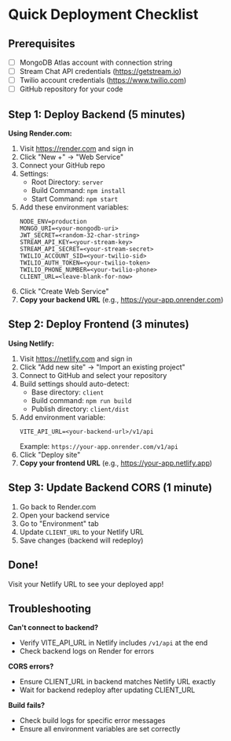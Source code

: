 # Quick Deployment Checklist

## Prerequisites
- [ ] MongoDB Atlas account with connection string
- [ ] Stream Chat API credentials (https://getstream.io)
- [ ] Twilio account credentials (https://www.twilio.com)
- [ ] GitHub repository for your code

## Step 1: Deploy Backend (5 minutes)

**Using Render.com:**

1. Visit https://render.com and sign in
2. Click "New +" → "Web Service"
3. Connect your GitHub repo
4. Settings:
   - Root Directory: `server`
   - Build Command: `npm install`
   - Start Command: `npm start`
5. Add these environment variables:
   ```
   NODE_ENV=production
   MONGO_URI=<your-mongodb-uri>
   JWT_SECRET=<random-32-char-string>
   STREAM_API_KEY=<your-stream-key>
   STREAM_API_SECRET=<your-stream-secret>
   TWILIO_ACCOUNT_SID=<your-twilio-sid>
   TWILIO_AUTH_TOKEN=<your-twilio-token>
   TWILIO_PHONE_NUMBER=<your-twilio-phone>
   CLIENT_URL=<leave-blank-for-now>
   ```
6. Click "Create Web Service"
7. **Copy your backend URL** (e.g., https://your-app.onrender.com)

## Step 2: Deploy Frontend (3 minutes)

**Using Netlify:**

1. Visit https://netlify.com and sign in
2. Click "Add new site" → "Import an existing project"
3. Connect to GitHub and select your repository
4. Build settings should auto-detect:
   - Base directory: `client`
   - Build command: `npm run build`
   - Publish directory: `client/dist`
5. Add environment variable:
   ```
   VITE_API_URL=<your-backend-url>/v1/api
   ```
   Example: `https://your-app.onrender.com/v1/api`
6. Click "Deploy site"
7. **Copy your frontend URL** (e.g., https://your-app.netlify.app)

## Step 3: Update Backend CORS (1 minute)

1. Go back to Render.com
2. Open your backend service
3. Go to "Environment" tab
4. Update `CLIENT_URL` to your Netlify URL
5. Save changes (backend will redeploy)

## Done!

Visit your Netlify URL to see your deployed app!

## Troubleshooting

**Can't connect to backend?**
- Verify VITE_API_URL in Netlify includes `/v1/api` at the end
- Check backend logs on Render for errors

**CORS errors?**
- Ensure CLIENT_URL in backend matches Netlify URL exactly
- Wait for backend redeploy after updating CLIENT_URL

**Build fails?**
- Check build logs for specific error messages
- Ensure all environment variables are set correctly
